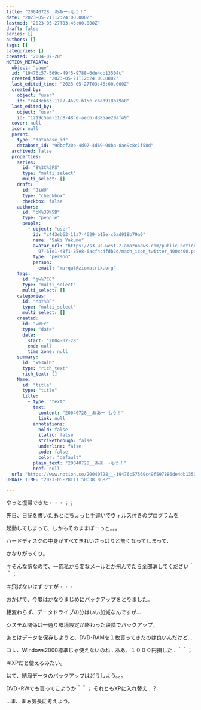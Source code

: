 ```yaml
---
title: "20040728__ああー-もう！"
date: "2023-05-21T12:24:00.000Z"
lastmod: "2023-05-27T03:46:00.000Z"
draft: false
series: []
authors: []
tags: []
categories: []
created: "2004-07-28"
NOTION_METADATA:
  object: "page"
  id: "19476c57-569c-49f5-9788-6de4db13504c"
  created_time: "2023-05-21T12:24:00.000Z"
  last_edited_time: "2023-05-27T03:46:00.000Z"
  created_by:
    object: "user"
    id: "c443eb63-11a7-4629-b15e-c6ad918b79a0"
  last_edited_by:
    object: "user"
    id: "1219c5ae-11d8-48ce-aec6-d385ae29af49"
  cover: null
  icon: null
  parent:
    type: "database_id"
    database_id: "9dbcf20b-4d97-4d69-98ba-8ae9c8c1f58d"
  archived: false
  properties:
    series:
      id: "B%3C%3FS"
      type: "multi_select"
      multi_select: []
    draft:
      id: "JiWU"
      type: "checkbox"
      checkbox: false
    authors:
      id: "bK%3B%5B"
      type: "people"
      people:
        - object: "user"
          id: "c443eb63-11a7-4629-b15e-c6ad918b79a0"
          name: "Saki Yakumo"
          avatar_url: "https://s3-us-west-2.amazonaws.com/public.notion-static.com/3ad1c4\
            97-61e1-48f1-85e8-6acf4c4fdb2d/maoh_icon_twitter_400x400.png"
          type: "person"
          person:
            email: "marqut@ziomatrix.org"
    tags:
      id: "jw%7CC"
      type: "multi_select"
      multi_select: []
    categories:
      id: "nbY%3F"
      type: "multi_select"
      multi_select: []
    created:
      id: "vmFr"
      type: "date"
      date:
        start: "2004-07-28"
        end: null
        time_zone: null
    summary:
      id: "x%3AlD"
      type: "rich_text"
      rich_text: []
    Name:
      id: "title"
      type: "title"
      title:
        - type: "text"
          text:
            content: "20040728__ああー-もう！"
            link: null
          annotations:
            bold: false
            italic: false
            strikethrough: false
            underline: false
            code: false
            color: "default"
          plain_text: "20040728__ああー-もう！"
          href: null
  url: "https://www.notion.so/20040728__-19476c57569c49f597886de4db13504c"
UPDATE_TIME: "2023-05-28T11:50:38.868Z"

---
```

<link rel="stylesheet" href="https://cdn.jsdelivr.net/npm/katex@0.16.2/dist/katex.min.css" integrity="sha384-bYdxxUwYipFNohQlHt0bjN/LCpueqWz13HufFEV1SUatKs1cm4L6fFgCi1jT643X" crossorigin="anonymous">


やっと復帰できた・・・；；


先日、日記を書いたあとにちょっと手違いでウィルス付きのプログラムを


起動してしまって、しかもそのままぼーっと。。。


ハードディスクの中身がすべてきれいさっぱりと無くなってしまって、


かなりがっくり。


＃そんな訳なので、一応私から変なメールとか飛んでたら全部消してください＾＾；


＃飛ばないはずですが・・・


おかげで、今度はかなりまじめにバックアップをとりました。


相変わらず、データドライブの分はいい加減なんですが…


システム関係は一通り環境設定が終わった段階でバックアップ。


あとはデータを保存しようと、DVD-RAMを１枚買ってきたのは良いんだけど…


コレ、Windows2000標準じゃ使えないのね…ああ、１０００円損した…＾＾；


＃XPだと使えるみたい。


はて、結局データのバックアップはどうしよう。。。


DVD+RWでも買ってこようか＾＾； それともXPに入れ替え…？


…ま、まぁ気長に考えよう。

